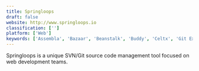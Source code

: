 ```yaml
---
title: Springloops
draft: false 
website: http://www.springloops.io
classification: ['']
platform: ['Web']
keywords: ['Assembla', 'Bazaar', 'Beanstalk', 'Buddy', 'Celtx', 'Git Extensions', 'Git for Windows', 'GitHub', 'GitLab', 'Launchpad', 'Phabricator', 'Redmine', 'RhodeCode', 'Shotgun', 'SourceTree', 'StudioBinder', 'Yamdu', 'ftrack']
---
```

Springloops is a unique SVN/Git source code management tool focused on web development teams.